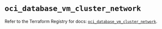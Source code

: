 # `oci_database_vm_cluster_network`

Refer to the Terraform Registry for docs: [`oci_database_vm_cluster_network`](https://registry.terraform.io/providers/hashicorp/oci/7.19.0/docs/resources/database_vm_cluster_network).
